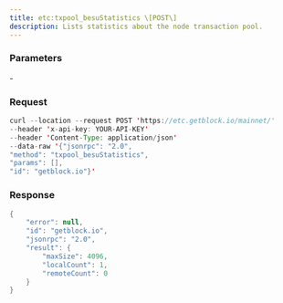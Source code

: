 ```yaml
---
title: etc:txpool_besuStatistics \[POST\]
description: Lists statistics about the node transaction pool.
---
```


### Parameters


\-

### Request

``` java
curl --location --request POST 'https://etc.getblock.io/mainnet/' 
--header 'x-api-key: YOUR-API-KEY' 
--header 'Content-Type: application/json' 
--data-raw '{"jsonrpc": "2.0",
"method": "txpool_besuStatistics",
"params": [],
"id": "getblock.io"}'
```

###  Response

``` java
{
    "error": null,
    "id": "getblock.io",
    "jsonrpc": "2.0",
    "result": {
        "maxSize": 4096,
        "localCount": 1,
        "remoteCount": 0
    }
}
```


